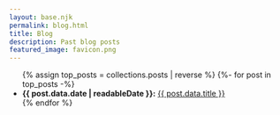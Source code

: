 ```yaml
---
layout: base.njk
permalink: blog.html
title: Blog
description: Past blog posts
featured_image: favicon.png
---
```


<!--This next part shows all of your posts tagged "posts" in reverse chronological order-->
<ul class="none">
{% assign top_posts = collections.posts | reverse %}
{%- for post in top_posts -%}
  <li><b>{{ post.data.date | readableDate }}:</b> <a href="{{ post.data.permalink }}">{{ post.data.title }}</a></li>
{% endfor %}
</ul>
